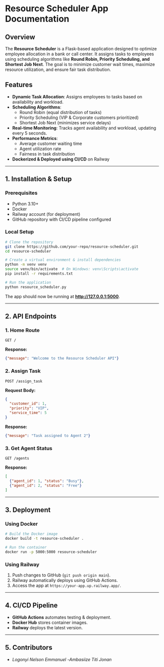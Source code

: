 # Resource Scheduler App Documentation

## Overview
The **Resource Scheduler** is a Flask-based application designed to optimize employee allocation in a bank or call center. It assigns tasks to employees using scheduling algorithms like **Round Robin, Priority Scheduling, and Shortest Job Next**. The goal is to minimize customer wait times, maximize resource utilization, and ensure fair task distribution.

## Features
- **Dynamic Task Allocation**: Assigns employees to tasks based on availability and workload.
- **Scheduling Algorithms**:
  - Round Robin (equal distribution of tasks)
  - Priority Scheduling (VIP & Corporate customers prioritized)
  - Shortest Job Next (minimizes service delays)
- **Real-time Monitoring**: Tracks agent availability and workload, updating every 5 seconds.
- **Performance Metrics**:
  - Average customer waiting time
  - Agent utilization rate
  - Fairness in task distribution
- **Dockerized & Deployed using CI/CD** on Railway

---

## 1. Installation & Setup

### **Prerequisites**
- Python 3.10+
- Docker
- Railway account (for deployment)
- GitHub repository with CI/CD pipeline configured

### **Local Setup**
```sh
# Clone the repository
git clone https://github.com/your-repo/resource-scheduler.git
cd resource-scheduler

# Create a virtual environment & install dependencies
python -m venv venv
source venv/bin/activate  # On Windows: venv\Scripts\activate
pip install -r requirements.txt

# Run the application
python resource_scheduler.py
```

The app should now be running at **http://127.0.0.1:5000**.

---

## 2. API Endpoints

### **1. Home Route**
```http
GET /
```
**Response:**
```json
{"message": "Welcome to the Resource Scheduler API"}
```

### **2. Assign Task**
```http
POST /assign_task
```
**Request Body:**
```json
{
  "customer_id": 1,
  "priority": "VIP",
  "service_time": 5
}
```
**Response:**
```json
{"message": "Task assigned to Agent 2"}
```

### **3. Get Agent Status**
```http
GET /agents
```
**Response:**
```json
[
  {"agent_id": 1, "status": "Busy"},
  {"agent_id": 2, "status": "Free"}
]
```

---

## 3. Deployment
### **Using Docker**
```sh
# Build the Docker image
docker build -t resource-scheduler .

# Run the container
docker run -p 5000:5000 resource-scheduler
```
### **Using Railway**
1. Push changes to GitHub (`git push origin main`).
2. Railway automatically deploys using GitHub Actions.
3. Access the app at `https://your-app.up.railway.app/`.

---

## 4. CI/CD Pipeline
- **GitHub Actions** automates testing & deployment.
- **Docker Hub** stores container images.
- **Railway** deploys the latest version.

---

## 5. Contributors
- *Logonyi Nelson Emmanuel*
-*Ambasiize Titi Jonan*
